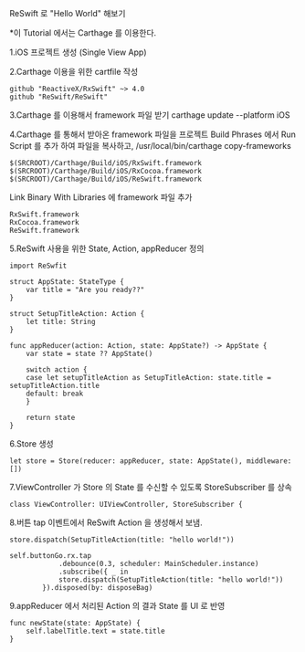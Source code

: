 ReSwift 로 "Hello World" 해보기

*이 Tutorial 에서는 Carthage 를 이용한다.

1.iOS 프로젝트 생성 (Single View App)

2.Carthage 이용을 위한 cartfile 작성

```
github "ReactiveX/RxSwift" ~> 4.0   
github "ReSwift/ReSwift"
```

3.Carthage 를 이용해서 framework 파일 받기
carthage update --platform iOS

4.Carthage 를 통해서 받아온 framework 파일을 프로젝트 Build Phrases 에서 Run Script 를 추가 하여 파일을 복사하고,
/usr/local/bin/carthage copy-frameworks   

```
$(SRCROOT)/Carthage/Build/iOS/RxSwift.framework   
$(SRCROOT)/Carthage/Build/iOS/RxCocoa.framework   
$(SRCROOT)/Carthage/Build/iOS/ReSwift.framework   
```

Link Binary With Libraries 에 framework 파일 추가

```
RxSwift.framework   
RxCocoa.framework   
ReSwift.framework   
```

5.ReSwift 사용을 위한 State, Action, appReducer 정의
```
import ReSwfit 

struct AppState: StateType {
    var title = "Are you ready??"
}

struct SetupTitleAction: Action {
    let title: String
}

func appReducer(action: Action, state: AppState?) -> AppState {
    var state = state ?? AppState()
    
    switch action {
    case let setupTitleAction as SetupTitleAction: state.title = setupTitleAction.title
    default: break
    }
    
    return state
}
```

6.Store 생성

```
let store = Store(reducer: appReducer, state: AppState(), middleware: [])
```

7.ViewController 가 Store 의 State 를 수신할 수 있도록 StoreSubscriber 를 상속

```
class ViewController: UIViewController, StoreSubscriber {
```


8.버튼 tap 이벤트에서 ReSwift Action 을 생성해서 보냄.

```
store.dispatch(SetupTitleAction(title: "hello world!"))
```

```
self.buttonGo.rx.tap
            .debounce(0.3, scheduler: MainScheduler.instance)
            .subscribe({ _ in
            store.dispatch(SetupTitleAction(title: "hello world!"))
        }).disposed(by: disposeBag)
```

9.appReducer 에서 처리된 Action 의 결과 State 를 UI 로 반영

```
func newState(state: AppState) {
    self.labelTitle.text = state.title
}
```
